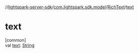 //[lightspark-server-sdk](../../../index.md)/[com.lightspark.sdk.model](../index.md)/[RichText](index.md)/[text](text.md)

# text

[common]\
val [text](text.md): [String](https://kotlinlang.org/api/latest/jvm/stdlib/kotlin/-string/index.html)
